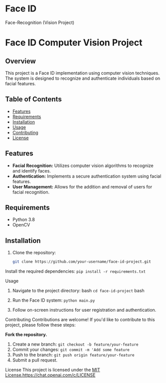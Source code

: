 # Face ID
Face-Recognition (Vision Project)
# Face ID Computer Vision Project

## Overview

This project is a Face ID implementation using computer vision techniques. The system is designed to recognize and authenticate individuals based on facial features.

## Table of Contents

- [Features](#features)
- [Requirements](#requirements)
- [Installation](#installation)
- [Usage](#usage)
- [Contributing](#contributing)
- [License](#license)

## Features

- **Facial Recognition:** Utilizes computer vision algorithms to recognize and identify faces.
- **Authentication:** Implements a secure authentication system using facial features.
- **User Management:** Allows for the addition and removal of users for facial recognition.

## Requirements

- Python 3.8
- OpenCV

## Installation

1. Clone the repository:

   ```bash
   git clone https://github.com/your-username/face-id-project.git

Install the required dependencies:
   ```pip install -r requirements.txt```

Usage
1. Navigate to the project directory:
bash
   ```cd face-id-project```
bash
2. Run the Face ID system:
   ```python main.py```
 
3. Follow on-screen instructions for user registration and authentication.

Contributing
Contributions are welcome! If you'd like to contribute to this project, please follow these steps:

**Fork the repository.**

1. Create a new branch: ```git checkout -b feature/your-feature```
2. Commit your changes: ```git commit -m 'Add some feature```
3. Push to the branch:  ```git push origin feature/your-feature```
4. Submit a pull request.

License
This project is licensed under the [MIT License.](https://chat.openai.com/c/LICENSE)https://chat.openai.com/c/LICENSE

